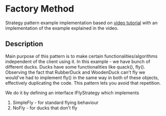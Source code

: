 # Factory Method 

Strategy pattern example implementation based on [video tutorial](https://www.youtube.com/watch?v=v9ejT8FO-7I) with an implementation of the example explained in the video. 

## Description
Main purpose of this pattern is to make certain functionalities/algorithms independent of the client using it. 
In this example - we have bunch of different ducks. Ducks have some functionalities like quack(), fly(). Observing the fact that RubberDuck and WoodenDuck can't fly we would've had to implement fly() in the same way in both of these objects, effectively duplicating the code. This pattern lets you avoid that repetition. 

We do it by defining an interface IFlyStrategy which implements 
1. SimpleFly - for standard flying behaviour
2. NoFly - for ducks that don't fly 
